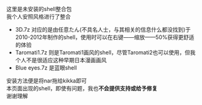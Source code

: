 这里是未安装的shell整合包  
我个人安照风格进行了整合  

- 3D.7z 对应的是由任意たん(不具名人士，与其相关的信息什么都没找到)于2010-2012年制作的shell，使用时可以在右键——缩放——50%获得更舒适的体验  
- Taromati1.7z 则是Taromati1画风的shell，尽管Taromati2也可以使用，但我个人不是很适应这种早期日本漫画画风  
- Blue eyes.7z 是蓝眼shell  

安装方法便是将nar拖给kikka即可  
本页面出现的shell，即使有问题，我也**不会提供支持或给予修复**  
谢谢理解  

